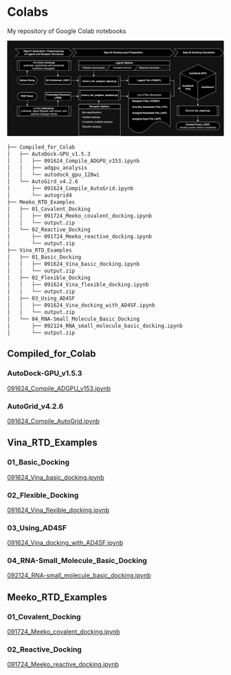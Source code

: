 # Colabs
My repository of Google Colab notebooks

![Docking Workflow](images/docking_workflow.png)

```
├── Compiled_for_Colab
│   ├── AutoDock-GPU_v1.5.3
│   │   ├── 091624_Compile_ADGPU_v153.ipynb
│   │   ├── adgpu_analysis
│   │   └── autodock_gpu_128wi
│   └── AutoGird_v4.2.6
│       ├── 091624_Compile_AutoGrid.ipynb
│       └── autogrid4
├── Meeko_RTD_Examples
│   ├── 01_Covalent_Docking
│   │   ├── 091724_Meeko_covalent_docking.ipynb
│   │   └── output.zip
│   └── 02_Reactive_Docking
│       ├── 091724_Meeko_reactive_docking.ipynb
│       └── output.zip
├── Vina_RTD_Examples
│   ├── 01_Basic_Docking
│   │   ├── 091624_Vina_basic_docking.ipynb
│   │   └── output.zip
│   ├── 02_Flexible_Docking
│   │   ├── 091624_Vina_flexible_docking.ipynb
│   │   └── output.zip
│   ├── 03_Using_AD4SF
│   │   ├── 091624_Vina_docking_with_AD4SF.ipynb
│   │   └── output.zip
│   └── 04_RNA-Small_Molecule_Basic_Docking
│       ├── 092124_RNA_small_molecule_basic_docking.ipynb
│       └── output.zip
```

## Compiled_for_Colab
### AutoDock-GPU_v1.5.3
 <a href="https://colab.research.google.com/drive/1ctEm2Z0XKk_rA3PwfF1OpIh1kSPkHC_l?usp=sharing">091624_Compile_ADGPU_v153.ipynb</a>

### AutoGrid_v4.2.6
 <a href="https://colab.research.google.com/drive/1XawsbDVut9nA3Y8byS1jwnzubHDJQAR9?usp=sharing">091624_Compile_AutoGrid.ipynb</a>


## Vina_RTD_Examples
### 01_Basic_Docking
 <a href="https://colab.research.google.com/drive/1cHSl78lBPUc_J1IZxLgN4GwD_ADmohVU?usp=sharing">091624_Vina_basic_docking.ipynb</a>

### 02_Flexible_Docking
 <a href="https://colab.research.google.com/drive/1cazEckGbvl9huWzpxXpd_Qaj0_NipWcz?usp=sharing">091624_Vina_flexible_docking.ipynb</a>

### 03_Using_AD4SF
 <a href="https://colab.research.google.com/drive/1zoSyID2fSoqGz3Zb1_IatUT2uxZ2mCNZ?usp=sharing">091624_Vina_docking_with_AD4SF.ipynb</a>

### 04_RNA-Small_Molecule_Basic_Docking
 <a href="https://colab.research.google.com/drive/1hkt-XYebvAvbAf3cxZ3Yfze5R2lzhUfO?usp=sharing">092124_RNA-small_molecule_basic_docking.ipynb</a>


## Meeko_RTD_Examples
### 01_Covalent_Docking
 <a href="https://colab.research.google.com/drive/1tf9xOgn6u8eDTeFJtc8GCEGRX-8aR9Bo?usp=sharing">091724_Meeko_covalent_docking.ipynb</a>

 ### 02_Reactive_Docking
  <a href="https://colab.research.google.com/drive/1tzQoguVQDCguOaLSsGvQuL57ry_PY3UG?usp=sharing">091724_Meeko_reactive_docking.ipynb</a>
